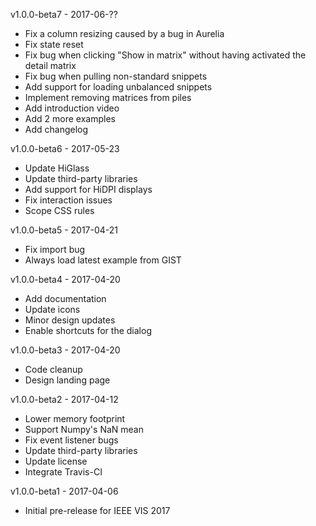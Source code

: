 v1.0.0-beta7 - 2017-06-??

- Fix a column resizing caused by a bug in Aurelia
- Fix state reset
- Fix bug when clicking "Show in matrix" without having activated the detail matrix
- Fix bug when pulling non-standard snippets
- Add support for loading unbalanced snippets
- Implement removing matrices from piles
- Add introduction video
- Add 2 more examples
- Add changelog

v1.0.0-beta6 - 2017-05-23

- Update HiGlass
- Update third-party libraries
- Add support for HiDPI displays
- Fix interaction issues
- Scope CSS rules

v1.0.0-beta5 - 2017-04-21

- Fix import bug
- Always load latest example from GIST

v1.0.0-beta4 - 2017-04-20

- Add documentation
- Update icons
- Minor design updates
- Enable shortcuts for the dialog

v1.0.0-beta3 - 2017-04-20

- Code cleanup
- Design landing page

v1.0.0-beta2 - 2017-04-12

- Lower memory footprint
- Support Numpy's NaN mean
- Fix event listener bugs
- Update third-party libraries
- Update license
- Integrate Travis-CI

v1.0.0-beta1 - 2017-04-06

- Initial pre-release for IEEE VIS 2017
